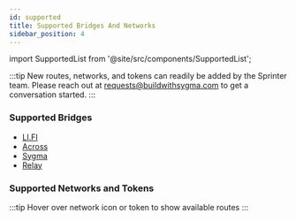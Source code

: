 ```yaml
---
id: supported
title: Supported Bridges And Networks
sidebar_position: 4
---
```


import SupportedList from '@site/src/components/SupportedList';

:::tip
New routes, networks, and tokens can readily be added by the Sprinter team. Please reach out at [requests@buildwithsygma.com](mailto:requests@buildwithsygma.com) to get a conversation started.
:::

### Supported Bridges

- [LI.FI](https://li.fi/)
- [Across](https://across.to/)
- [Sygma](https://buildwithsygma.com)
- [Relay](https://relay.link/)

### Supported Networks and Tokens

:::tip
Hover over network icon or token to show available routes
:::

<SupportedList />
